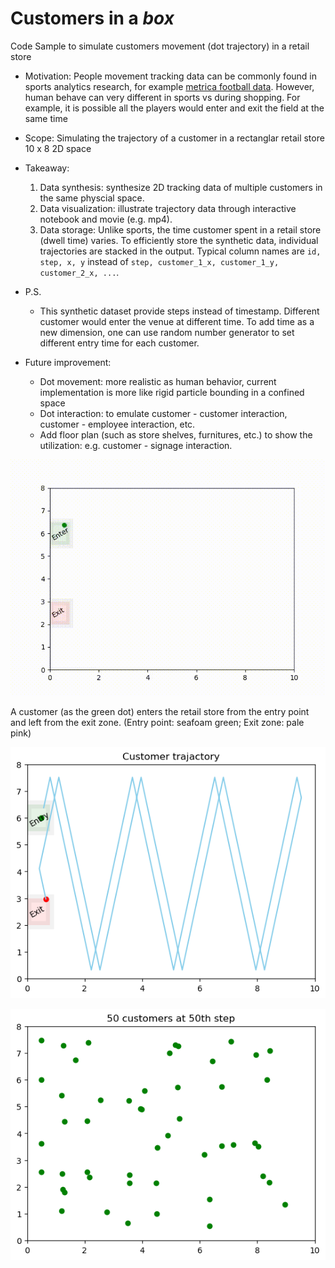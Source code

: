 # Customers in a *box*
Code Sample to simulate customers movement (dot trajectory) in a retail store
- Motivation: People movement tracking data can be commonly found in sports analytics research, for example [metrica football data](https://github.com/metrica-sports/sample-data). However, human behave can very different in sports vs during shopping. For example, it is possible all the players would enter and exit the field at the same time
- Scope: Simulating the trajectory of a customer in a rectanglar retail store 10 x 8 2D space
- Takeaway:
    1. Data synthesis: synthesize 2D tracking data of multiple customers in the same physcial space.
    2. Data visualization: illustrate trajectory data through interactive notebook and movie (e.g. mp4).
    3. Data storage: Unlike sports, the time customer spent in a retail store (dwell time) varies. To efficiently store the synthetic data, individual trajectories are stacked in the output. Typical column names are ```id, step, x, y``` instead of ```step, customer_1_x, customer_1_y, customer_2_x, ...```.
- P.S.
  - This synthetic dataset provide steps instead of timestamp. Different customer would enter the venue at different time. To add time as a new dimension, one can use random number generator to set different entry time for each customer.

      
- Future improvement:
  - Dot movement: more realistic as human behavior, current implementation is more like rigid particle bounding in a confined space
  - Dot interaction: to emulate customer - customer interaction, customer - employee interaction, etc.
  - Add floor plan (such as store shelves, furnitures, etc.) to show the utilization: e.g. customer - signage interaction.
    
<p align="center">
  <img src="https://github.com/er1czz/trajectory_simulation/blob/main/demo_1dot_tracking.gif" alt="animated" />
</p>
<p aligh="center">A customer (as the green dot) enters the retail store from the entry point and left from the exit zone. (Entry point: seafoam green; Exit zone: pale pink) </p>
<p align="center">
  <img src="https://github.com/er1czz/trajectory_simulation/blob/main/traj.png"/>
</p>

<p align="center">
  <img src="https://github.com/er1czz/trajectory_simulation/blob/main/trajs.png"/>
</p>
